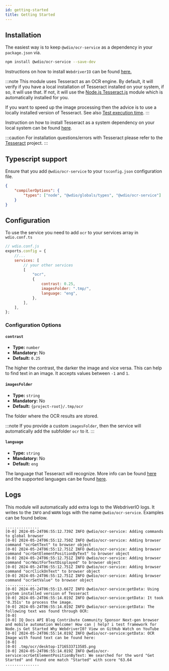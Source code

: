 ```yaml
---
id: getting-started
title: Getting Started
---
```


## Installation

The easiest way is to keep `@wdio/ocr-service` as a dependency in your `package.json` via.

```bash npm2yarn
npm install @wdio/ocr-service --save-dev
```

Instructions on how to install `WebdriverIO` can be found [here.](../gettingstarted)

:::note
This module uses Tesseract as an OCR engine. By default, it will verify if you have a local installation of Tesseract installed on your system, if so, it will use that. If not, it will use the [Node.js Tesseract.js](https://github.com/naptha/tesseract.js) module which is automatically installed for you.

If you want to speed up the image processing then the advice is to use a locally installed version of Tesseract. See also [Test execution time](./more-test-optimization#using-a-local-installation-of-tesseract).
:::

Instruction on how to install Tesseract as a system dependency on your local system can be found [here](https://tesseract-ocr.github.io/tessdoc/Installation.html).

:::caution
For installation questions/errors with Tesseract please refer to the
[Tesseract](https://github.com/tesseract-ocr/tesseract) project.
:::

## Typescript support

Ensure that you add `@wdio/ocr-service` to your `tsconfig.json` configuration file.

```json title="tsconfig.json"
{
    "compilerOptions": {
        "types": ["node", "@wdio/globals/types", "@wdio/ocr-service"]
    }
}
```

## Configuration

To use the service you need to add `ocr` to your services array in `wdio.conf.ts`

```js
// wdio.conf.js
exports.config = {
    //...
    services: [
        // your other services
        [
            "ocr",
            {
                contrast: 0.25,
                imagesFolder: ".tmp/",
                language: "eng",
            },
        ],
    ],
};
```

### Configuration Options

#### `contrast`

- **Type:** `number`
- **Mandatory:** No
- **Default:** `0.25`

The higher the contrast, the darker the image and vice versa. This can help to find text in an image. It accepts values between `-1` and `1`.

#### `imagesFolder`

- **Type:** `string`
- **Mandatory:** No
- **Default:** `{project-root}/.tmp/ocr`

The folder where the OCR results are stored.

:::note
If you provide a custom `imagesFolder`, then the service will automatically add the subfolder `ocr` to it.
:::

#### `language`

- **Type:** `string`
- **Mandatory:** No
- **Default:** `eng`

The language that Tesseract will recognize. More info can be found [here](https://tesseract-ocr.github.io/tessdoc/Data-Files-in-different-versions) and the supported languages can be found [here](https://github.com/webdriverio/visual-testing/blob/main/packages/ocr-service/src/utils/constants.ts).

## Logs

This module will automatically add extra logs to the WebdriverIO logs. It writes to the `INFO` and `WARN` logs with the name `@wdio/ocr-service`.
Examples can be found below.

```log
...............
[0-0] 2024-05-24T06:55:12.739Z INFO @wdio/ocr-service: Adding commands to global browser
[0-0] 2024-05-24T06:55:12.750Z INFO @wdio/ocr-service: Adding browser command "ocrGetText" to browser object
[0-0] 2024-05-24T06:55:12.751Z INFO @wdio/ocr-service: Adding browser command "ocrGetElementPositionByText" to browser object
[0-0] 2024-05-24T06:55:12.751Z INFO @wdio/ocr-service: Adding browser command "ocrWaitForTextDisplayed" to browser object
[0-0] 2024-05-24T06:55:12.751Z INFO @wdio/ocr-service: Adding browser command "ocrClickOnText" to browser object
[0-0] 2024-05-24T06:55:12.751Z INFO @wdio/ocr-service: Adding browser command "ocrSetValue" to browser object
...............
[0-0] 2024-05-24T06:55:13.667Z INFO @wdio/ocr-service:getData: Using system installed version of Tesseract
[0-0] 2024-05-24T06:55:14.019Z INFO @wdio/ocr-service:getData: It took '0.351s' to process the image.
[0-0] 2024-05-24T06:55:14.019Z INFO @wdio/ocr-service:getData: The following text was found through OCR:
[0-0]
[0-0] IQ Docs API Blog Contribute Community Sponsor Next-gen browser and mobile automation Welcome! How can | help? i test framework for Node.js Get Started Why WebdriverI0? View on GitHub Watch on YouTube
[0-0] 2024-05-24T06:55:14.019Z INFO @wdio/ocr-service:getData: OCR Image with found text can be found here:
[0-0]
[0-0] .tmp/ocr/desktop-1716533713585.png
[0-0] 2024-05-24T06:55:14.019Z INFO @wdio/ocr-service:ocrGetElementPositionByText: We searched for the word "Get Started" and found one match "Started" with score "63.64
...............
```
